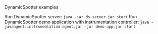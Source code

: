 DynamicSpotter examples

Run DynamicSpotter server:
`java -jar ds-server.jar start`
Run DynamicSpotter demo application with instrumentation controller:
`java -javaagent:instrumentation-agent.jar -jar demo-app.jar start`
